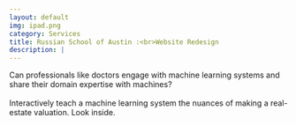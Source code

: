 ```yaml
---
layout: default
img: ipad.png
category: Services
title: Russian School of Austin :<br>Website Redesign
description: |
---
```

Can professionals like doctors engage with machine learning systems and share their domain expertise with machines?
<br><br>
Interactively teach a machine learning system the nuances of making a real-estate valuation. Look inside.
